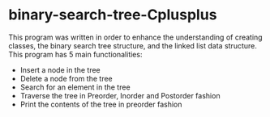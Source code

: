 # binary-search-tree-Cplusplus

This program was written in order to enhance the understanding of creating classes, the binary search tree structure, and the linked list data structure. This program has 5 main functionalities:
* Insert a node in the tree
* Delete a node from the tree
* Search for an element in the tree
* Traverse the tree in Preorder, Inorder and Postorder fashion
* Print the contents of the tree in preorder fashion